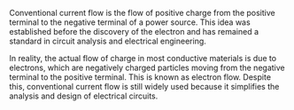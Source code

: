Conventional current flow is the flow of positive charge from the positive terminal to the negative terminal of a power source. This idea was established before the discovery of the electron and has remained a standard in circuit analysis and electrical engineering.

In reality, the actual flow of charge in most conductive materials is due to electrons, which are negatively charged particles moving from the negative terminal to the positive terminal. This is known as electron flow. Despite this, conventional current flow is still widely used because it simplifies the analysis and design of electrical circuits.
